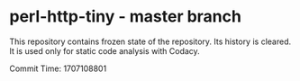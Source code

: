 # perl-http-tiny - master branch

This repository contains frozen state of the repository.
Its history is cleared. It is used only for static code
analysis with Codacy.

Commit Time: 1707108801